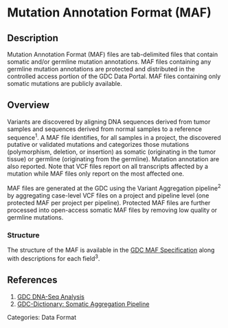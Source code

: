 # Mutation Annotation Format (MAF) #
## Description ##
Mutation Annotation Format (MAF) files are tab-delimited files that contain somatic and/or germline mutation annotations. MAF files containing any germline mutation annotations are protected and distributed in the controlled access portion of the GDC Data Portal. MAF files containing only somatic mutations are publicly available.

## Overview ##
Variants are discovered by aligning DNA sequences derived from tumor samples and sequences derived from normal samples to a reference sequence<sup>1</sup>. A MAF file identifies, for all samples in a project, the discovered putative or validated mutations and categorizes those mutations (polymorphism, deletion, or insertion) as somatic (originating in the tumor tissue) or germline (originating from the germline). Mutation annotation are also reported. Note that VCF files report on all transcripts affected by a mutation while MAF files only report on the most affected one.  

MAF files are generated at the GDC using the Variant Aggregation pipeline<sup>2</sup> by aggregating case-level VCF files on a project and pipeline level (one protected MAF per project per pipeline). Protected MAF files are further processed into open-access somatic MAF files by removing low quality or germline mutations.

### Structure ###
The structure of the MAF is available in the [GDC MAF Specification](https://docs.gdc.cancer.gov/Data/File_Formats/MAF_Format/) along with descriptions for each field<sup>3</sup>.

## References ##
1. [GDC DNA-Seq Analysis](https://docs.gdc.cancer.gov/Data/Bioinformatics_Pipelines/DNA_Seq_Variant_Calling_Pipeline/)
2. [GDC-Dictionary: Somatic Aggregation Pipeline](https://docs.gdc.cancer.gov/Data_Dictionary/viewer/#?view=table-definition-view&id=somatic_aggregation_workflow)




Categories: Data Format
